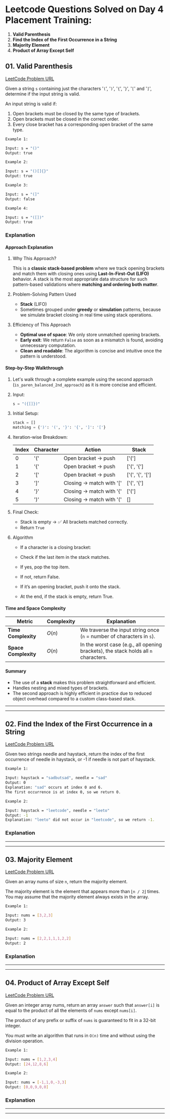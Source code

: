 # Leetcode Questions Solved on Day 4 Placement Training:

1. **Valid Parenthesis**
2. **Find the Index of the First Occurrence in a String**
3. **Majority Element**
4. **Product of Array Except Self**

## 01. Valid Parenthesis

[LeetCode Problem URL](https://leetcode.com/problems/valid-parentheses/)

Given a string `s` containing just the characters '`(`', '`)`', '`{`', '`}`', '`[`' and '`]`', determine if the input string is valid.

An input string is valid if:

1. Open brackets must be closed by the same type of brackets.
2. Open brackets must be closed in the correct order.
3. Every close bracket has a corresponding open bracket of the same type.

```bash
Example 1:

Input: s = "()"
Output: true
```

```bash
Example 2:

Input: s = "()[]{}"
Output: true
```

```bash
Example 3:

Input: s = "(]"
Output: false
```

```bash
Example 4:

Input: s = "([])"
Output: true
```

### Explanation

#### Approach Explanation

1.  Why This Approach?

    This is a **classic stack-based problem** where we track opening brackets and match them with closing ones using **Last-In-First-Out (LIFO)** behavior. A stack is the most appropriate data structure for such pattern-based validations where **matching and ordering both matter**.

2.  Problem-Solving Pattern Used

    - **Stack** (LIFO)
    - Sometimes grouped under **greedy** or **simulation** patterns, because we simulate bracket closing in real time using stack operations.

3.  Efficiency of This Approach

    - **Optimal use of space**: We only store unmatched opening brackets.
    - **Early exit**: We return `False` as soon as a mismatch is found, avoiding unnecessary computation.
    - **Clean and readable**: The algorithm is concise and intuitive once the pattern is understood.

#### Step-by-Step Walkthrough

1. Let's walk through a complete example using the second approach (`is_paren_balanced_2nd_approach`) as it is more concise and efficient.

2. Input:

   ```python
   s = "({[]})"
   ```

3. Initial Setup:

   ```python
   stack = []
   matching = {')': '(', '}': '{', ']': '['}
   ```

4. Iteration-wise Breakdown:

   | Index | Character | Action                    | Stack             |
   | ----- | --------- | ------------------------- | ----------------- |
   | 0     | '('       | Open bracket → push       | \['(']            |
   | 1     | '{'       | Open bracket → push       | \['(', '{']       |
   | 2     | '\['      | Open bracket → push       | \['(', '{', '\['] |
   | 3     | ']'       | Closing → match with '\[' | \['(', '{']       |
   | 4     | '}'       | Closing → match with '{'  | \['(']            |
   | 5     | ')'       | Closing → match with '('  | \[]               |

5. Final Check:

   - Stack is empty → ✅ All brackets matched correctly.
   - Return `True`

6. Algorithm

   - If a character is a closing bracket:

   - Check if the last item in the stack matches.
   - If yes, pop the top item.
   - If not, return False.

   - If it’s an opening bracket, push it onto the stack.
   - At the end, if the stack is empty, return True.

#### Time and Space Complexity

| Metric               | Complexity | Explanation                                                                         |
| -------------------- | ---------- | ----------------------------------------------------------------------------------- |
| **Time Complexity**  | $O(n)$     | We traverse the input string once (`n` = number of characters in `s`).              |
| **Space Complexity** | $O(n)$     | In the worst case (e.g., all opening brackets), the stack holds all `n` characters. |

#### Summary

- The use of a **stack** makes this problem straightforward and efficient.
- Handles nesting and mixed types of brackets.
- The second approach is highly efficient in practice due to reduced object overhead compared to a custom class-based stack.

---

---

## 02. Find the Index of the First Occurrence in a String

[LeetCode Problem URL](https://leetcode.com/problems/find-the-index-of-the-first-occurrence-in-a-string/)

Given two strings needle and haystack, return the index of the first occurrence of needle in haystack, or -1 if needle is not part of haystack.

```bash
Example 1:

Input: haystack = "sadbutsad", needle = "sad"
Output: 0
Explanation: "sad" occurs at index 0 and 6.
The first occurrence is at index 0, so we return 0.
```

```bash
Example 2:

Input: haystack = "leetcode", needle = "leeto"
Output: -1
Explanation: "leeto" did not occur in "leetcode", so we return -1.
```

### Explanation

---

---

## 03. Majority Element

[LeetCode Problem URL](https://leetcode.com/problems/majority-element/)

Given an array nums of size `n`, return the majority element.

The majority element is the element that appears more than ⌊`n / 2`⌋ times. You may assume that the majority element always exists in the array.

```bash
Example 1:

Input: nums = [3,2,3]
Output: 3
```

```bash
Example 2:

Input: nums = [2,2,1,1,1,2,2]
Output: 2
```

### Explanation

---

---

## 04. Product of Array Except Self

[LeetCode Problem URL](https://leetcode.com/problems/product-of-array-except-self/)

Given an integer array nums, return an array `answer` such that `answer[i]` is equal to the product of all the elements of `nums` except `nums[i]`.

The product of any prefix or suffix of `nums` is guaranteed to fit in a 32-bit integer.

You must write an algorithm that runs in `O(n)` time and without using the division operation.

```bash
Example 1:

Input: nums = [1,2,3,4]
Output: [24,12,8,6]
```

```bash
Example 2:

Input: nums = [-1,1,0,-3,3]
Output: [0,0,9,0,0]
```

### Explanation

---

---
